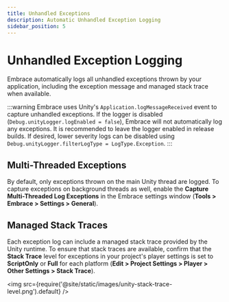 ```yaml
---
title: Unhandled Exceptions
description: Automatic Unhandled Exception Logging
sidebar_position: 5
---
```


# Unhandled Exception Logging

Embrace automatically logs all unhandled exceptions thrown by your application, including the exception message and managed stack trace when available. 

:::warning
 Embrace uses Unity's `Application.logMessageReceived` event to capture unhandled exceptions. If the logger is disabled (`Debug.unityLogger.logEnabled = false`), Embrace will not automatically log any exceptions. It is recommended to leave the logger enabled in release builds. If desired, lower severity logs can be disabled using `Debug.unityLogger.filterLogType = LogType.Exception`. 
:::

## Multi-Threaded Exceptions

By default, only exceptions thrown on the main Unity thread are logged. To capture exceptions on background threads as well, enable the **Capture Multi-Threaded Log Exceptions** in the Embrace settings window (**Tools > Embrace > Settings > General**).

## Managed Stack Traces

Each exception log can include a managed stack trace provided by the Unity runtime. To ensure that stack traces are available, confirm that the **Stack Trace** level for exceptions in your project's player settings is set to **ScriptOnly** or **Full** for each platform (**Edit > Project Settings > Player > Other Settings > Stack Trace**).

<img src={require('@site/static/images/unity-stack-trace-level.png').default} />
